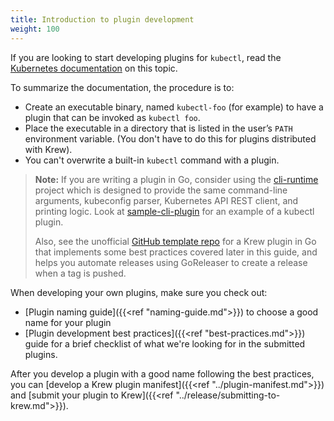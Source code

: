 ```yaml
---
title: Introduction to plugin development
weight: 100
---
```


If you are looking to start developing plugins for `kubectl`, read the
[Kubernetes
documentation](https://kubernetes.io/docs/tasks/extend-kubectl/kubectl-plugins/)
on this topic.

To summarize the documentation, the procedure is to:

- Create an executable binary, named `kubectl-foo` (for example) to have a plugin that can be
  invoked as `kubectl foo`.
- Place the executable in a directory that is listed in the user’s `PATH` environment
  variable. (You don't have to do this for plugins distributed with Krew).
- You can't overwrite a built-in `kubectl` command with a plugin.

> **Note:** If you are writing a plugin in Go, consider using the [cli-runtime] project
> which is designed to provide the same command-line arguments, kubeconfig
> parser, Kubernetes API REST client, and printing logic. Look at
> [sample-cli-plugin] for an example of a kubectl plugin.
>
> Also, see the unofficial [GitHub template
> repo](https://github.com/replicatedhq/krew-plugin-template) for a Krew plugin
> in Go that implements some best practices covered later in this guide, and helps
> you automate releases using GoReleaser to create a release when a tag is pushed.

[cli-runtime]: https://github.com/kubernetes/cli-runtime/
[sample-cli-plugin]: https://github.com/kubernetes/sample-cli-plugin

When developing your own plugins, make sure you check out:

- [Plugin naming guide]({{<ref "naming-guide.md">}}) to choose a good name
  for your plugin
- [Plugin development best practices]({{<ref "best-practices.md">}}) guide
  for a brief checklist of what we're looking for in the submitted plugins.

After you develop a plugin with a good name following the best practices, you
can [develop a Krew plugin manifest]({{<ref "../plugin-manifest.md">}}) and
[submit your plugin to Krew]({{<ref "../release/submitting-to-krew.md">}}).
